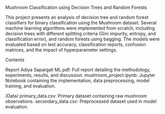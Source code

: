 Mushroom Classification using Decision Trees and Random Forests

This project presents an analysis of decision tree and random forest classifiers for binary classification using the Mushroom dataset. Several machine learning algorithms were implemented from scratch, including decision trees with different splitting criteria (Gini impurity, entropy, and classification error), and random forests using bagging. The models were evaluated based on test accuracy, classification reports, confusion matrices, and the impact of hyperparameter settings.

Contents

Report Adiya Sapargali ML.pdf: Full report detailing the methodology, experiments, results, and discussion.
mushroom_project.ipynb: Jupyter Notebook containing the implementation, data preprocessing, model training, and evaluation.

/Data/
primary_data.csv: Primary dataset containing raw mushroom observations.
secondary_data.csv: Preprocessed dataset used in model evaluation.
